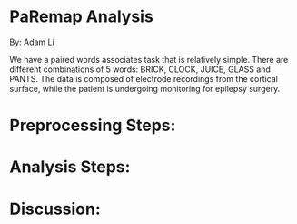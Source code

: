 # PaRemap Analysis
By: Adam Li

We have a paired words associates task that is relatively simple. There are different combinations of 5 words: BRICK, CLOCK, JUICE, GLASS and PANTS. The data is composed of electrode recordings from the cortical surface, while the patient is undergoing monitoring for epilepsy surgery. 

# Preprocessing Steps:

# Analysis Steps:

# Discussion:


